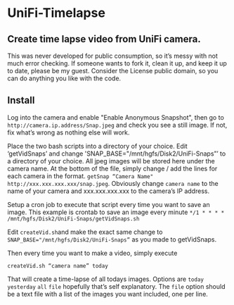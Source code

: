 # UniFi-Timelapse

## Create time lapse video from UniFi camera. 

This was never developed for public consumption, so it’s messy with not much error checking.  If someone wants to fork it, clean it up, and keep it up to date, please be my guest. Consider the License public domain, so you can do anything you like with the code.

## Install

Log into the camera and enable "Enable Anonymous Snapshot", then go to `http://camera.ip.address/Snap.jpeg` and check you see a still image. If not, fix what’s wrong as nothing else will work.

Place the two bash scripts into a directory of your choice.
Edit ‘getVidSnaps’ and change 'SNAP_BASE="/mnt/hgfs/Disk2/UniFi-Snaps”’ to a directory of your choice. All jpeg images will be stored here under the camera name.
At the bottom of the file, simply change / add the lines for each camera in the format. `getSnap “Camera Name" http://xxx.xxx.xxx.xxx/snap.jpeg`. Obviously change `camera name` to the name of your camera and xxx.xxx.xxx.xxx to the camera’s IP address.

Setup a cron job to execute that script every time you want to save an image.
This example is crontab to save an image every minute
```*/1 * * * * /mnt/hgfs/Disk2/UniFi-Snaps/getVidSnaps.sh```

Edit `createVid.sh`and make the exact same change to `SNAP_BASE="/mnt/hgfs/Disk2/UniFi-Snaps”` as you made to getVidSnaps.

Then every time you want to make a video, simply execute
```
createVid.sh “camera name” today
```
That will create a time-lapse of all todays images.  Options are `today` `yesterday` `all` `file` hopefully that’s self explanatory. The `file` option should be a text file with a list of the images you want included, one per line.
